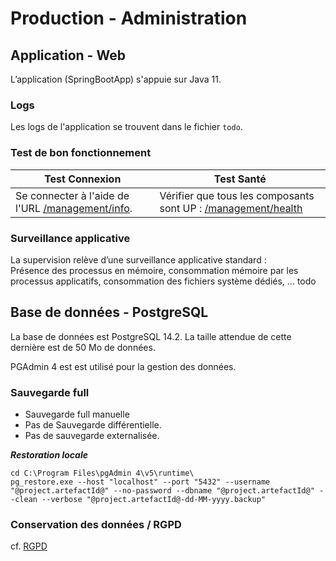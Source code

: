 # Production - Administration

## Application - Web

L’application (SpringBootApp) s'appuie sur Java 11.

### Logs

Les logs de l'application se trouvent dans le fichier `todo`.

### Test de bon fonctionnement

| Test Connexion | Test Santé |
| --- | --- |
|Se connecter à l'aide de l'URL [/management/info](/management/info).|Vérifier que tous les composants sont UP : [/management/health](/management/health)|

### Surveillance applicative 

La supervision relève d’une surveillance applicative standard :  
Présence des processus en mémoire, consommation mémoire par les processus applicatifs, consommation des fichiers système dédiés, ... 
todo

## Base de données - PostgreSQL

La base de données est PostgreSQL 14.2.
La taille attendue de cette dernière est de 50 Mo de données.

PGAdmin 4 est est utilisé pour la gestion des données.

### Sauvegarde full

- Sauvegarde full manuelle
- Pas de Sauvegarde différentielle.
- Pas de sauvegarde externalisée.

***Restoration locale***

```
cd C:\Program Files\pgAdmin 4\v5\runtime\
pg_restore.exe --host "localhost" --port "5432" --username "@project.artefactId@" --no-password --dbname "@project.artefactId@" --clean --verbose "@project.artefactId@-dd-MM-yyyy.backup"
```

### Conservation des données / RGPD

cf. [RGPD](120-homologation.md)
